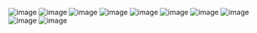 ![image](https://wilardo.crd.co/assets/images/gallery13/32659efd.gif?v=d19c95ca) ![image](https://64.media.tumblr.com/9245a15dad34f3b6bd5179908407ec73/e16d9c3fd8438e13-af/s100x200/ccf910778204ed13b524dc4db741a009fb08e47c.jpg) ![image](https://images-wixmp-ed30a86b8c4ca887773594c2.wixmp.com/f/a05ab71b-2429-4c71-b3f2-74abd1ef5d31/dh6h56u-0cfb4fb2-e97b-4273-add8-dc20ed5cf4f8.gif?token=eyJ0eXAiOiJKV1QiLCJhbGciOiJIUzI1NiJ9.eyJzdWIiOiJ1cm46YXBwOjdlMGQxODg5ODIyNjQzNzNhNWYwZDQxNWVhMGQyNmUwIiwiaXNzIjoidXJuOmFwcDo3ZTBkMTg4OTgyMjY0MzczYTVmMGQ0MTVlYTBkMjZlMCIsIm9iaiI6W1t7InBhdGgiOiJcL2ZcL2EwNWFiNzFiLTI0MjktNGM3MS1iM2YyLTc0YWJkMWVmNWQzMVwvZGg2aDU2dS0wY2ZiNGZiMi1lOTdiLTQyNzMtYWRkOC1kYzIwZWQ1Y2Y0ZjguZ2lmIn1dXSwiYXVkIjpbInVybjpzZXJ2aWNlOmZpbGUuZG93bmxvYWQiXX0.-VY_fQ91kH03zrUx96VpNAIDBmiPR4dW9Yg4uq5YsGw)    ![image](https://64.media.tumblr.com/120b812cbd7120b9a3099257b5e80324/7f879fb7a6e85ba3-e3/s100x200/d44eba377737dbf1eaeefd89c61a57cbc57ce009.gifv) ![image](https://64.media.tumblr.com/3f738ecebd553033341ac6f2e1b65e4e/509dca664f2eb5e4-af/s100x200/ee7b528fb275dd6a9a210ec35cd024d48006b08f.pnj) ![image](https://files.catbox.moe/r4i6l6.gif)  ![image](https://files.catbox.moe/phvt7m.gif) ![image](https://i.postimg.cc/hPk4ryBt/51-ABF139-BAD8-45-A0-B603-0-E9368-C7-E01-F.png)
                                                  ![image](https://github.com/user-attachments/assets/5a0af237-d3ae-418e-b4e3-cd7680791f5b) ![image](https://github.com/user-attachments/assets/78ef5863-4bfc-4a75-8376-94377f8b0acb)


